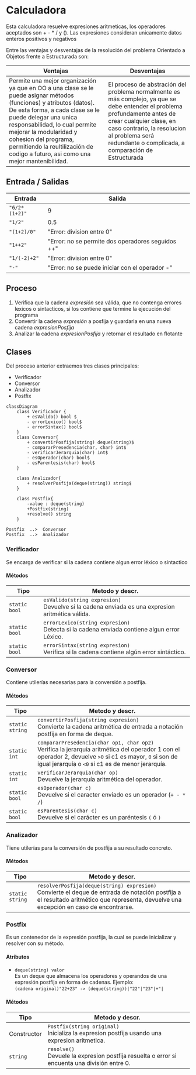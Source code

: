 # Calculadora 
Esta calculadora resuelve expresiones aritmeticas, los operadores aceptados son + - * / y (). Las expresiones consideran unicamente datos enteros positivos y negativos 

Entre las ventajas y desventajas de la resolución del problema Orientado a Objetos frente a Estructurada son:

|Ventajas | Desventajas|
|----------|-----------|
|Permite una mejor organización ya que en OO a una clase se le puede asignar métodos (funciones) y atributos (datos). De esta forma, a cada clase se le puede delegar una unica responsabilidad, lo cual permite mejorar la modularidad y cohesion del programa, permitiendo la reultilización de codigo a futuro, asi como una mejor mantenibilidad. |El proceso de abstración del problema normalmente es más complejo, ya que se debe entender el problema profundamente antes de crear cualquier clase, en caso contrario, la resolucion al problema será redundante o complicada, a comparación de Estructurada|


## Entrada / Salidas

|Entrada | Salida |
|---|---|
|`"6/2*(1+2)"`|9|
|`"1/2"`|0.5|
|`"(1+2)/0"`| "Error: division entre 0"|
|`"1++2"` |"Error: no se permite dos operadores seguidos ++"|
|`"1/(-2)+2"` |"Error: division entre 0"|
|`"-"` |"Error: no se puede iniciar con el operador -"|

## Proceso
1. Verifica que la cadena _expresión_ sea válida, que no contenga errores lexicos o sintacticos, si los contiene que termine la ejecución del programa
2. Convertir la cadena _expresión_ a posfija y guardarla en una nueva cadena _expresionPosfija_
3. Analizar la cadena _expresionPosfija_ y retornar el resultado en flotante

## Clases

Del proceso anterior extraemos tres clases principales:
- Verificador
- Conversor
- Analizador
- Postfix

``` mermaid
classDiagram
    class Verificador {
		+ esValido() bool $
		- errorLexico() bool$
		- errorSintax() bool$
	}
	class Conversor{
		+ convertirPosfija(string) deque(string)$
		- compararPresedencia(char, char) int$
		- verificarJerarquia(char) int$
		- esOperador(char) bool$
		- esParentesis(char) bool$
	}

	class Analizador{
		+ resolverPosfija(deque(string)) string$
	}

	class Postfix{
		-value : deque(string)
		+Postfix(string)
        +resolve() string
	}

Postfix  ..>  Conversor
Postfix  ..>  Analizador

```

### Verificador
Se encarga de verificar si la cadena contiene algun error léxico o sintactico


#### Métodos
|Tipo|Metodo y descr.|
|---|---|
|`static bool`|`esValido(string expresion)`<br>Devuelve si la cadena enviada es una expresion aritmética válida.|
|`static bool`|`errorLexico(string expresion)`<br>Detecta si la cadena enviada contiene algun error Léxico.|
|`static bool`|`errorSintax(string expresion)`<br>Verifica si la cadena contiene algún error sintáctico.|

### Conversor
Contiene utilerías necesarias para la conversión a postfija.

#### Métodos
|Tipo|Metodo y descr.|
|---|---|
|`static string`|`convertirPosfija(string expresion)`<br>Convierte la cadena aritmética de entrada a notación postfija en forma de deque.|
|`static int`|`compararPresedencia(char op1, char op2)`<br>Verifica la jerarquía aritmética del operador 1 con el operador 2, devuelve `>0` si c1 es mayor, `0` si son de igual jerarquía o `<0` si c1 es de menor jerarquía.|
|`static int`|`verificarJerarquia(char op)`<br>Devuelve la jerarquía aritmética del operador.|
|`static bool`|`esOperador(char c)`<br>Devuelve si el caracter enviado es un operador (`+ - * /`)|
|`static bool`|`esParentesis(char c)`<br>Devuelve si el carácter es un paréntesis `(` ó `)`|

### Analizador
Tiene utilerías para la conversión de postfija a su resultado concreto.

#### Métodos
|Tipo|Metodo y descr.|
|---|---|
|`static string`|`resolverPosfija(deque(string) expresion)`<br>Convierte el deque de entrada de notación postfija a el resultado aritmético que representa, devuelve una excepción en caso de encontrarse.|



### Postfix
Es un contenedor de la expresión postfija, la cual se puede inicializar y resolver con su método.

#### Atributos
* `deque(string) valor`<br>Es un deque que almacena los operadores y operandos de una expresión postfija en forma de cadenas. Ejemplo:<br>`(cadena original)"22+23" -> (deque(string))|"22"|"23"|+"|`

#### Métodos

|Tipo|Metodo y descr.|
|---|---|
|Constructor|`Postfix(string original)`<br>Inicializa la expresion postfija usando una expresion aritmetica.|
|`string`|`resolve()`<br>Devuele la expresion postfija resuelta o error si encuenta una división entre 0.|

